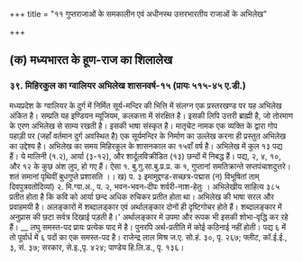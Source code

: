 +++
title = "११ गुप्तराजाओं के समकालीन एवं अधीनस्थ उत्तरभारतीय राजाओं के अभिलेख"

+++
## (क) मध्यभारत के हूण-राज का शिलालेख
### ३९. मिहिरकुल का ग्वालियर अभिलेख शासनवर्ष-१५ (प्रायः ५१५-४५ ए.डी.)
मध्यप्रदेश के ग्वालियर के दुर्ग में निर्मित सूर्य-मन्दिर की भित्ति में संलग्न एक प्रस्तरखण्ड पर यह अभिलेख अंकित है। सम्प्रति यह इण्डियन म्यूजियम, कलकत्ता में संरक्षित है।
इसकी लिपि उत्तरी ब्राह्मी है, जो तोरमाण के एरण अभिलेख से साम्य रखती है। इसकी भाषा संस्कृत है। मातृचेट नामक एक व्यक्ति के द्वारा गोप पहाड़ी पर (जहाँ वर्तमान दुर्ग अवस्थित है) एक सूर्यमन्दिर के निर्माण का उल्लेख करना ही प्रस्तुत अभिलेख का उद्देश्य है। अभिलेख का समय मिहिरकुल के शासनकाल का १५वाँ वर्ष है।
अभिलेख में कुल १३ पद्य हैं। ये मालिनी (१.२), आर्या (३-१२), और शार्दूलविक्रीडित (१३) छन्दों में निबद्ध हैं। पद्य, २, ४, १०, और १२ के कुछ अंश लुप, हो गए हैं। ऐसा
१. बु.गु.सा.बु.प्र.प्र. क १, गुप्तानां समतिक्रान्ते सप्तपंचाशदुत्तरे। शतं समानां पृथिवीं बुधगुप्ते
प्रशासति ।। ख) प. ३ इमामुद्दण्ड-सच्छत्र-पद्मास (न) विभूषितां ताम् दिवपुत्रवतोदिव्यां) २. मि.ग्वा.अ., प. २, भवन-भवन-दीपः शर्वरी-नाश-हेतुः ।
अभिलेखीय साहित्य
३८५ प्रतीत होता है कि कवि को आर्या छन्द अधिक रुचिकर प्रतीत होता था। अभिलेख की भाषा सरल और प्रवाहमयी है। अलङ्कारों में शब्दालड्कार एवं अर्थालङ्कार दोनों ही दृष्टिगोचर होते हैं। शब्दालङ्कार में अनुप्रास की छटा सर्वत्र दिखाई पड़ती है।' अर्थालङ्कार में उपमा
और रूपक भी इसकी शोभा-वृद्धि कर रहे हैं। __ लघु समस्त-पद प्रायः प्रत्येक पाद में है। पुनरपि अर्थ-प्रतीति में कोई कठिनाई नहीं होती। पद्य ६ में तो पूर्वार्ध में ६ पदों का एक समस्त-पद है। राजेन्द्र लाल मिश्र ज.ए. सो.हं. ३०, पृ. २६७; फ्लीट, कॉ.ई.ई., ३, सं. ३७; सरकार, से.इ.,पृ. ४२४; पाण्डेय हि.लि.ड., पृ. १३६।
